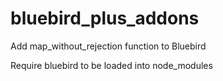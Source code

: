 # bluebird_plus_addons
Add map_without_rejection function to Bluebird

Require bluebird to be loaded into node_modules
